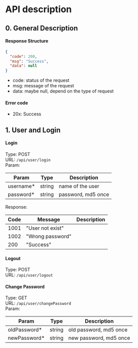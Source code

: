 # API description

## 0. General Description

#### Response Structure

```json
{
  "code": 200,
  "msg": "Success",
  "data": null
}
```  

- code: status of the request
- msg: message of the request
- data: maybe null, depend on the type of request

#### Error code

- 20x: Success

## 1. User and Login

#### Login

Type: POST  
URL: ```/api/user/login```  
Param:

| Param     | Type   | Description        |
|-----------|--------|--------------------|
| username* | string | name of the user   |
| password* | string | password, md5 once |

Response:

| Code | Message          | Description |
|------|------------------|-------------|
| 1001 | "User not exist" |             |
| 1002 | "Wrong password" |             |
| 200  | "Success"        |             |

#### Logout

Type: POST  
URL: ```/api/user/logout```

#### Change Password

Type: GET  
URL: ```/api/user/changePassword```  
Param:

| Param        | Type   | Description            |
|--------------|--------|------------------------|
| oldPassword* | string | old password, md5 once |
| newPassword* | string | new password, md5 once |